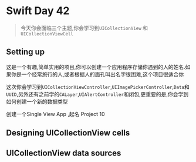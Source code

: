 # Swift Day 42
>今天你会面临三个主题,你会学习到`UICollectionView` 和`UICollectionViewCell`

## Setting up
这是一个有趣,简单实用的项目,你可以创建一个应用程序存储你遇到的人的姓名.如果你是一个经常旅行的人,或者根据人的面孔叫出名字很困难,这个项目很适合你

这次你会学习到`UICollectionViewController`,`UIImagePickerController`,`Data`和`UUID`,另外还有之前学的`CALayer`,`UIAlertController`和闭包,更重要的是,你会学到如何创建一个新的数据类型

创建一个Single View App ,起名 Project 10
## Designing UICollectionView cells


## UICollectionView data sources
